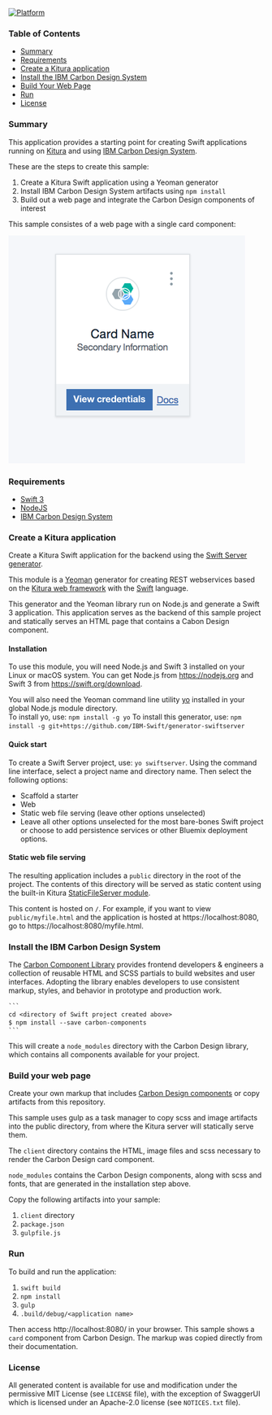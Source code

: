 [![Platform](https://img.shields.io/badge/platform-swift-lightgrey.svg?style=flat)](https://developer.ibm.com/swift/)

### Table of Contents
* [Summary](#summary)
* [Requirements](#requirements)
* [Create a Kitura application](#create-a-kitura-application)
* [Install the IBM Carbon Design System](#install-the-ibm-carbon-design-system)
* [Build Your Web Page](#build-your-web-page)
* [Run](#run)
* [License](#license)

### Summary
This application provides a starting point for creating Swift applications running on [Kitura](https://developer.ibm.com/swift/kitura/) and using [IBM Carbon Design System](http://www.carbondesignsystem.com/).

These are the steps to create this sample:
1. Create a Kitura Swift application using a Yeoman generator
2. Install IBM Carbon Design System artifacts using `npm install`
3. Build out a web page and integrate the Carbon Design components of interest

This sample consistes of a web page with a single card component:

![Carbon Design Card Screenshot](https://github.com/jkingoliver/Kitura-Carbon-Sample/raw/master/docs/Carbon-card.png)


### Requirements
* [Swift 3](https://swift.org/download/)
* [NodeJS](https://nodejs.org)
* [IBM Carbon Design System](http://www.carbondesignsystem.com/)

### Create a Kitura application
Create a Kitura Swift application for the backend using the [Swift Server generator](https://github.com/IBM-Swift/generator-swiftserver/).

This module is a [Yeoman](http://yeoman.io) generator for creating REST webservices based on the [Kitura web framework](http://kitura.io) with the [Swift](https://swift.org/) language.

This generator and the Yeoman library run on Node.js and generate a Swift 3 application. This application serves as the backend of this sample project and statically serves an HTML page that contains a Cabon Design component.

#### Installation
To use this module, you will need Node.js and Swift 3 installed on your Linux or macOS system. You can get Node.js from https://nodejs.org and Swift 3 from https://swift.org/download.

You will also need the Yeoman command line utility [yo](https://github.com/yeoman/yo) installed in your global Node.js module directory.  
To install yo, use: 
    ```
    npm install -g yo
    ```
To install this generator, use: 
    ```
    npm install -g git+https://github.com/IBM-Swift/generator-swiftserver
    ```

#### Quick start
To create a Swift Server project, use: `yo swiftserver`. Using the command line interface, select a project name and directory name. Then select the following options:

* Scaffold a starter
* Web
* Static web file serving (leave other options unselected)
* Leave all other options unselected for the most bare-bones Swift project or choose to add persistence services or other Bluemix deployment options.

#### Static web file serving
The resulting application includes a `public` directory in the root of the project. The contents of this directory will be served as static content using the built-in Kitura [StaticFileServer module](https://github.com/IBM-Swift/Kitura/wiki/Serving-Static-Content).

This content is hosted on `/`. For example, if you want to view `public/myfile.html` and the application is hosted at https://localhost:8080, go to https://localhost:8080/myfile.html.

### Install the IBM Carbon Design System

The [Carbon Component Library](http://www.carbondesignsystem.com/getting-started/developers) provides frontend developers & engineers a collection of reusable HTML and SCSS partials to build websites and user interfaces. Adopting the library enables developers to use consistent markup, styles, and behavior in prototype and production work.

    ```
    cd <directory of Swift project created above>
    $ npm install --save carbon-components
    ```

This will create a `node_modules` directory with the Carbon Design library, which contains all components available for your project.

### Build your web page

Create your own markup that includes [Carbon Design components](http://carbondesignsystem.com/getting-started/developers) or copy artifacts from this repository. 

This sample uses gulp as a task manager to copy scss and image artifacts into the public directory, from where the Kitura server will statically serve them. 

The `client` directory contains the HTML, image files and scss necessary to render the Carbon Design card component.

`node_modules` contains the Carbon Design components, along with scss and fonts, that are generated in the installation step above.

Copy the following artifacts into your sample: 
1. `client` directory
1. `package.json`
1. `gulpfile.js`

### Run
To build and run the application:
1. `swift build`
1. `npm install`
1. `gulp`
1. `.build/debug/<application name>`

Then access http://localhost:8080/ in your browser. This sample shows a `card` component from Carbon Design. The markup was copied directly from their documentation. 

### License
All generated content is available for use and modification under the permissive MIT License (see `LICENSE` file), with the exception of SwaggerUI which is licensed under an Apache-2.0 license (see `NOTICES.txt` file).